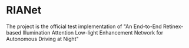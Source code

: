 # RIANet
The project is the official test implementation of "An End-to-End Retinex-based Illumination Attention Low-light Enhancement Network for Autonomous Driving at Night"
